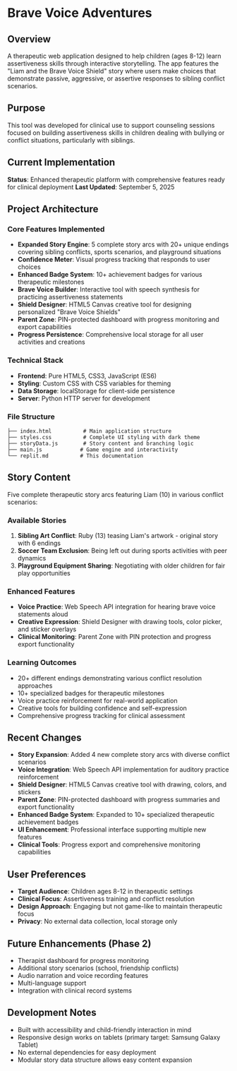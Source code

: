 # Brave Voice Adventures

## Overview
A therapeutic web application designed to help children (ages 8-12) learn assertiveness skills through interactive storytelling. The app features the "Liam and the Brave Voice Shield" story where users make choices that demonstrate passive, aggressive, or assertive responses to sibling conflict scenarios.

## Purpose  
This tool was developed for clinical use to support counseling sessions focused on building assertiveness skills in children dealing with bullying or conflict situations, particularly with siblings.

## Current Implementation
**Status**: Enhanced therapeutic platform with comprehensive features ready for clinical deployment
**Last Updated**: September 5, 2025

## Project Architecture

### Core Features Implemented
- **Expanded Story Engine**: 5 complete story arcs with 20+ unique endings covering sibling conflicts, sports scenarios, and playground situations
- **Confidence Meter**: Visual progress tracking that responds to user choices
- **Enhanced Badge System**: 10+ achievement badges for various therapeutic milestones
- **Brave Voice Builder**: Interactive tool with speech synthesis for practicing assertiveness statements
- **Shield Designer**: HTML5 Canvas creative tool for designing personalized "Brave Voice Shields"
- **Parent Zone**: PIN-protected dashboard with progress monitoring and export capabilities
- **Progress Persistence**: Comprehensive local storage for all user activities and creations

### Technical Stack
- **Frontend**: Pure HTML5, CSS3, JavaScript (ES6)
- **Styling**: Custom CSS with CSS variables for theming
- **Data Storage**: localStorage for client-side persistence
- **Server**: Python HTTP server for development

### File Structure
```
├── index.html          # Main application structure
├── styles.css          # Complete UI styling with dark theme
├── storyData.js        # Story content and branching logic
├── main.js            # Game engine and interactivity
└── replit.md          # This documentation
```

## Story Content
Five complete therapeutic story arcs featuring Liam (10) in various conflict scenarios:

### Available Stories
1. **Sibling Art Conflict**: Ruby (13) teasing Liam's artwork - original story with 6 endings
2. **Soccer Team Exclusion**: Being left out during sports activities with peer dynamics
3. **Playground Equipment Sharing**: Negotiating with older children for fair play opportunities

### Enhanced Features
- **Voice Practice**: Web Speech API integration for hearing brave voice statements aloud
- **Creative Expression**: Shield Designer with drawing tools, color picker, and sticker overlays
- **Clinical Monitoring**: Parent Zone with PIN protection and progress export functionality

### Learning Outcomes
- 20+ different endings demonstrating various conflict resolution approaches
- 10+ specialized badges for therapeutic milestones
- Voice practice reinforcement for real-world application
- Creative tools for building confidence and self-expression
- Comprehensive progress tracking for clinical assessment

## Recent Changes
- **Story Expansion**: Added 4 new complete story arcs with diverse conflict scenarios
- **Voice Integration**: Web Speech API implementation for auditory practice reinforcement
- **Shield Designer**: HTML5 Canvas creative tool with drawing, colors, and stickers
- **Parent Zone**: PIN-protected dashboard with progress summaries and export functionality
- **Enhanced Badge System**: Expanded to 10+ specialized therapeutic achievement badges
- **UI Enhancement**: Professional interface supporting multiple new features
- **Clinical Tools**: Progress export and comprehensive monitoring capabilities

## User Preferences
- **Target Audience**: Children ages 8-12 in therapeutic settings
- **Clinical Focus**: Assertiveness training and conflict resolution
- **Design Approach**: Engaging but not game-like to maintain therapeutic focus
- **Privacy**: No external data collection, local storage only

## Future Enhancements (Phase 2)
- Therapist dashboard for progress monitoring
- Additional story scenarios (school, friendship conflicts)
- Audio narration and voice recording features
- Multi-language support
- Integration with clinical record systems

## Development Notes
- Built with accessibility and child-friendly interaction in mind
- Responsive design works on tablets (primary target: Samsung Galaxy Tablet)
- No external dependencies for easy deployment
- Modular story data structure allows easy content expansion